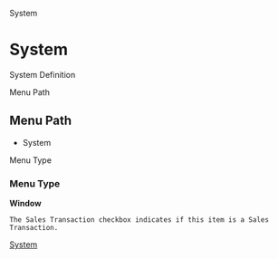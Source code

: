 
System
# System


System Definition

Menu Path
## Menu Path



- System

Menu Type
### Menu Type

**Window**

```
The Sales Transaction checkbox indicates if this item is a Sales Transaction.
```

[System](functional-guide/window/window-system.md)